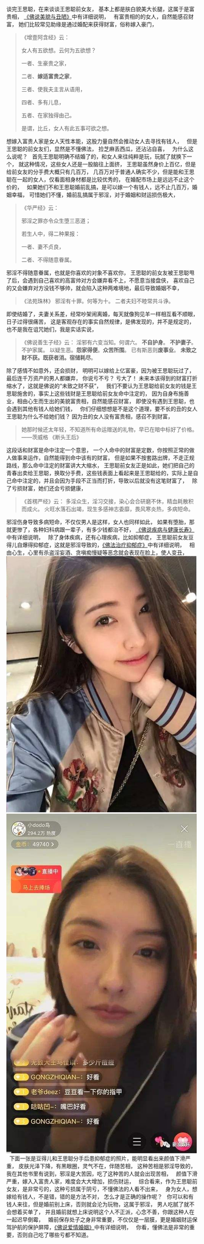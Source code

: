 谈完王思聪，在来谈谈王思聪前女友，
基本上都是肤白貌美大长腿，这属于是富贵相，
[《佛说美貌与丑陋》](https://www.kancloud.cn/luojiangtao/foshuomeimao)中有详细说明，
&nbsp;
有富贵相的的女人，自然能感召财富，
她们比较常见助缘是通过婚配来获得财富，俗称嫁入豪门，

> 《增壹阿含经》云： 
> 
> 女人有五欲想。云何为五欲想？
> 
> 一者、生豪贵之家，
> 
> 二者、**嫁适富贵之家**，
> 
> 三者、使我夫主言从语用，
> 
> 四者、多有儿息，
> 
> 五者、在家独得由己。
> 
> 是谓，比丘，女人有此五事可欲之想。

想嫁入富贵人家是女人天性本能，这股力量自然会推动女人去寻找有钱人，
&nbsp;
但是王思聪的前女友们，显然是不懂佛法，
捡芝麻丢西瓜，还沾沾自喜，
&nbsp;
为什么这么说呢？
&nbsp;
首先王思聪明确不结婚了的，和女人来往纯粹是玩，玩腻了就换下一个，
就这种情况，这些女人还是一股脑往上面挤，
王思聪虽然身价上百亿，但是给前女友的分手费大概只有几百万，
几百万对于普通人确实不少，但是能和王思聪在一起的女人，仅看面相身材都是比较优秀的，
在婚配市场上是远远不止这个价的，
&nbsp;
如果她们不和王思聪婚前乱搞，是可以嫁一个有钱人，远不止几百万，婚姻幸福，
可惜她们不懂，婚前乱搞属于邪淫，对于婚姻和财运损伤极大，

> 《华严经》云： 
> 
> 邪淫之罪亦令众生堕三恶道； 
> 
> 若生人中，得二种果报：
> 
>  一者、妻不贞良， 
> 
> 二者、不得随意眷属。

邪淫不得随意眷属，也就是你喜欢的对象不喜欢你，
王思聪的前女友被王思聪甩了后，会遇到自己喜欢的高富帅对方会嫌弃看不上，不愿意当接盘侠，
喜欢自己的又会嫌弃对方没钱不够帅，就会陷入这种两难境地，最后导致婚姻不幸，
&nbsp;
> 《法苑珠林》
> 邪淫有十罪。何等为十。
> 二者夫妇不睦常共斗诤。

即使结婚了，夫妻关系差，经常吵架闹离婚，每天就像狗见羊一样相互看不顺眼，日子过得很痛苦，
这是客观存在的事实自然规律，是佛发现的，并不是规定的，
也不是我在诅咒她们，我是实话实说，
&nbsp;
> 《佛说善生子经》云： 
> 淫邪有六变当知。何谓六。
>**不自护身**。
>**不护妻子**。
> 不护家属。
> 以疑生恶。**怨家得便**。**众苦所围**。
> 已有斯恶则**废事业**。
> **未致之财不获。既获者消。宿储耗尽**。

除了感情不如意外，还会损财，
明明可以嫁给上亿富豪，因为被王思聪玩过了，最后连千万资产的男人都嫌弃，
你说亏不亏？
亏大了！
未来本该得到的财富打折缩水了，这就是佛说的“未致之财不获”，
&nbsp;
我们不要认为王思聪给前女友的钱是王思聪施舍的，事实上这些钱财是王思聪给前女友命中注定的，
因为自身布施善业，相由心生而生出的美貌富贵相，自然能感召财富，
即使没有遇到王思聪，也会遇到其他有钱人给她们钱，
&nbsp;
你们仔细想想是不是这个道理，要不长的丑的女人王思聪为什么不给她们钱？
因为丑的女人没有富贵相，感召不到财富，
&nbsp;
> 她那时候还太年轻，不知道所有命运赠送的礼物，早已在暗中标好了价格。
> ——茨威格 《断头王后》

这段话和财富是命中注定一个意思，
一个人命中的财富是定数，你按照正常的做人做事来运作，自然能得到命中该有的财富，
但是如果不按套路出牌，不走正规路线，那么命中注定的财富讲大大缩水，
王思聪前女友正是如此，她们把自己的青春出卖给王思聪，换取分手费，这些钱表面上看起来是王思聪给的，实际上是自己命中注定的，并且会因为手段不正当而打折，导致以后就没有这笔财富了，
&nbsp;
除了亏损财富，她们还会亏损健康，
> 《首楞严经》云： 
> 多淫众生，淫习交接，染心会合研磨不休，精血耗散积而成火。 
> 火旺水落石出竭，现生多感神志委靡，畏风寒炎热，多病短命。

邪淫伤身导致多病短命，不仅仅男人是这样，女人也同样如此，
如果有堕胎，那就更惨了，各种妇科病跟一辈子，有多少钱都治不好，
[《佛说疾病与健康长寿》](https://www.kancloud.cn/luojiangtao/foshuojiankang)中有详细说明，
&nbsp;
除了身体疾病，还有心理疾病，比如抑郁症，
王思聪前女友豆得儿自爆得抑郁症，这就是邪淫导致的，[《佛法治疗抑郁症》](https://www.kancloud.cn/luojiangtao/yiyuzheng)中有详细说明，
&nbsp;
相由心生，心里有杀盗淫妄酒、贪嗔痴慢疑等恶念就会表现在脸上，使人变丑，
&nbsp;
![](images/7c519d365d8775b8371901328565b13c.jpeg)
![](images/f3c813641a10093fc34abd4c4a10809f.jpeg)
&nbsp;
下面一张是豆得儿和王思聪分手后患抑郁症的照片，能明显看出来颜值下滑严重，
皮肤光泽下降，有黑眼圈，灵气不在，伴随苦相，
这种苦相是邪淫导致的，我在其他书里有说到，邪淫是大苦因，吃了这种苦的人就会出现苦相，
&nbsp;
颜值下滑严重，嫁入入富贵人家，难度会大大增加，损伤财运，
&nbsp;
综合看来，作为王思聪前女友，是非常亏的，这种亏损属于阴亏，不懂佛法的人看不出来，
&nbsp;
身为女人，想嫁给有钱人，不是错，错的是方法不对，
怎么才是正确的操作呢？
&nbsp;
你可以和有钱人来往，但是婚前别上床，否则就会沦为玩物，这属于邪淫，
男人吃腻了就不会想着买单了，
并且婚前就想上床说明这个人不正派，心念不善，你跟这种人在一起迟早倒霉，
&nbsp;
婚前保存处子之身非常重要，不仅仅是一层膜，更是婚姻财运保驾护航的保护屏障，[《佛说爱情婚姻》](https://www.kancloud.cn/luojiangtao/foshuoaiqinghunyin)中有详细说明，
&nbsp;
你看，懂佛法是非常的重要，否则自己吃了哪些亏都不知道。




